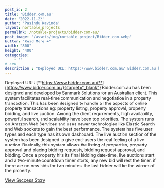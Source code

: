 ```yaml
---
post_id: 2
title: 'Bidder.com.au'
date: '2022-11-22'
author: 'Pasindu Kavinda'
layout: nortable_projects 
permalink: /notable-projects/bidder-com-au/
post_image: "/assets/img/nortable_project/Bidder_com.webp"
button: "Read More +"
width: "800"
height: "400"
categories:
    - ''
# seo
description : "Deployed URL: https://www.bidder.com.au/ Bidder.com.au has been designed and developed by Sanmark Solutions for an Australian client. This system facilitates real-time communication and negotiation in a property transaction. This has been designed to handle all the aspects of online property transactions eg: property listing, property approval, property bidding, and live auction. Among the client requirements, high [&hellip;]"
---
```


Deployed URL: [**https://www.bidder.com.au/**](https://www.bidder.com.au/){:target="_blank"}  Bidder.com.au has been designed and developed by Sanmark Solutions for an Australian client. This system facilitates real-time communication and negotiation in a property transaction. This has been designed to handle all the aspects of online property transactions eg: property listing, property approval, property bidding, and live auction. Among the client requirements, high availability, powerful search, and scalability have been top priorities. The system runs on Amazon Web Services and uses newer technologies like Elastic Search and Web sockets to gain the best performance. The system has five user types and each type has its own dashboard. The live auction section of the system has been designed to give end-users the real feeling of a live auction. Basically, this system allows the listing of properties, property approval and placing bidding requests, bidding request approval, and bidding. Once a property hits its final bidding date-time, live auctions start and a two-minute countdown timer starts, any new bid will rest the timer. if there are no new bids for two minutes, the last bidder will be the winner of the property.

<a href="{{site.baseurl}}/success-stories/bidder-com-au/" class="slider-btn">View Success Story</a>
